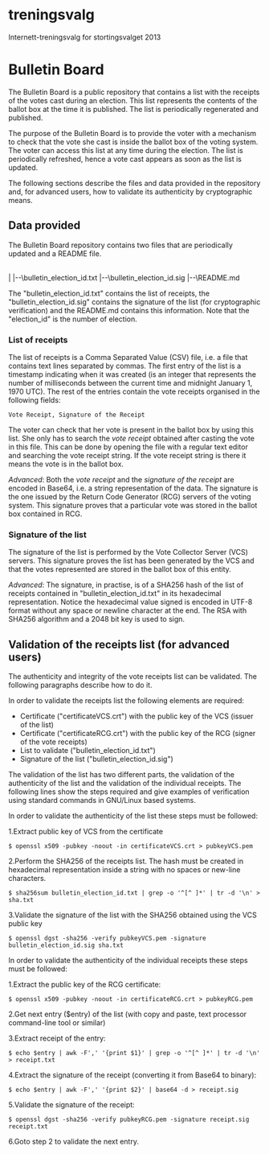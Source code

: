 treningsvalg
============

Internett-treningsvalg for stortingsvalget 2013

Bulletin Board
==============

The Bulletin Board is a public repository that contains a list with
the receipts of the votes cast during an election. This list represents
the contents of the ballot box at the time it is published. The list is 
periodically regenerated and published.

The purpose of the Bulletin Board is to provide the voter with a 
mechanism to check that the vote she cast is inside the ballot box of 
the voting system. The voter can access this list at any time during 
the election. The list is periodically refreshed, hence a vote cast
appears as soon as the list is updated.

The following sections describe the files and data provided in the 
repository and, for advanced users, how to validate its authenticity
by cryptographic means.


Data provided
-------------

The Bulletin Board repository contains two files that are periodically
updated and a README file. 

  \
 	|
	|--\bulletin_election_id.txt
	|--\bulletin_election_id.sig
	|--\README.md


The "bulletin_election_id.txt" contains the list of receipts, the 
"bulletin_election_id.sig" contains the signature of the list (for 
cryptographic verification) and the README.md contains this 
information. Note that the "election_id" is the number of election.


### List of receipts ###

The list of receipts is a Comma Separated Value (CSV) file, i.e. a file 
that contains text lines separated by commas. The first entry of the 
list is a timestamp indicating when it was created (is an integer 
that represents the number of milliseconds between the current time
and midnight January 1, 1970 UTC). The rest of the entries contain the
vote receipts organised in the following fields:

	Vote Receipt, Signature of the Receipt

The voter can check that her vote is present in the ballot box by
using this list. She only has to search the _vote receipt_ obtained after
casting the vote in this file. This can be done by opening the file 
with a regular text editor and searching the vote receipt string.
If the vote receipt string is there it means the vote is in the 
ballot box. 

*Advanced*: Both the _vote receipt_ and the _signature of the receipt_
are encoded in Base64, i.e. a string representation of the data. 
The signature is the one issued by the Return Code Generator (RCG) servers 
of the voting system. This signature proves that a particular vote was 
stored in the ballot box contained in RCG.


### Signature of the list ###

The signature of the list is performed by the Vote Collector Server (VCS) 
servers. This signature proves the list has been generated by the VCS and 
that the votes represented are stored in the ballot box of this entity.

*Advanced*: The signature, in practise, is of a SHA256 hash of the list of 
receipts contained in "bulletin_election_id.txt" in its hexadecimal
representation. Notice the hexadecimal value signed is encoded in
UTF-8 format without any space or newline character at the end. The
RSA with SHA256 algorithm and a 2048 bit key is used to sign.


Validation of the receipts list (for advanced users)
----------------------------------------------------

The authenticity and integrity of the vote receipts list can be
validated. The following paragraphs describe how to do it.

In order to validate the receipts list the following elements are required:

 - Certificate ("certificateVCS.crt") with the public key of the VCS
   (issuer of the list)
 - Certificate ("certificateRCG.crt") with the public key of the RCG
   (signer of the vote receipts)
 - List to validate ("bulletin_election_id.txt")
 - Signature of the list ("bulletin_election_id.sig")

The validation of the list has two different parts, the validation of
the authenticity of the list and the validation of the individual
receipts. The following lines show the steps required and give
examples of verification using standard commands in GNU/Linux based
systems.

In order to validate the authenticity of the list these steps must be
followed:

1.Extract public key of VCS from the certificate

	$ openssl x509 -pubkey -noout -in certificateVCS.crt > pubkeyVCS.pem


2.Perform the SHA256 of the receipts list. The hash must be created
in hexadecimal representation inside a string with no spaces or
new-line characters.

	$ sha256sum bulletin_election_id.txt | grep -o '^[^ ]*' | tr -d '\n' > sha.txt


3.Validate the signature of the list with the SHA256 obtained using
the VCS public key

	$ openssl dgst -sha256 -verify pubkeyVCS.pem -signature bulletin_election_id.sig sha.txt



In order to validate the authenticity of the individual receipts these
steps must be followed:

1.Extract the public key of the RCG certificate:

	$ openssl x509 -pubkey -noout -in certificateRCG.crt > pubkeyRCG.pem


2.Get next entry ($entry) of the list (with copy and paste, text
processor command-line tool or similar)


3.Extract receipt of the entry:

	$ echo $entry | awk -F',' '{print $1}' | grep -o '^[^ ]*' | tr -d '\n'  > receipt.txt


4.Extract the signature of the receipt (converting it from Base64 to binary):

	$ echo $entry | awk -F',' '{print $2}' | base64 -d > receipt.sig


5.Validate the signature of the receipt:

	$ openssl dgst -sha256 -verify pubkeyRCG.pem -signature receipt.sig receipt.txt


6.Goto step 2 to validate the next entry.














